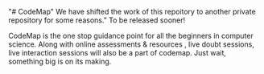 "# CodeMap" 
We have shifted the work of this repoitory to another private repository for some reasons."
To be released sooner!

CodeMap is the one stop guidance point for all the beginners in computer science.
Along with online assessments & resources , live doubt sessions, live interaction sessions will also be a part of codemap.
Just wait, something big is on its making.
